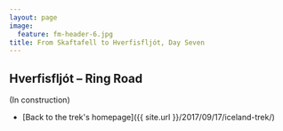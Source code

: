 ```yaml
---
layout: page
image:
  feature: fm-header-6.jpg
title: From Skaftafell to Hverfisfljót, Day Seven
---
```


## Hverfisfljót – Ring Road

(In construction)

* [Back to the trek's homepage]({{ site.url }}/2017/09/17/iceland-trek/)
